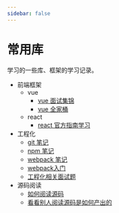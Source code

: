 ```yaml
---
sidebar: false
---
```

# 常用库

学习的一些库、框架的学习记录。

- 前端框架
  - vue
    - [vue 面试集锦](/libs/1.vue面试汇总.md)
    - [vue 全家桶](/libs/2.vue全家桶.md)
  - react
    - [react 官方指南学习](/libs/5.react.md)
- 工程化
  - [git 笔记](/libs/6.git.md)
  - [npm 笔记](/libs/4.npm.md)
  - [webpack 笔记](/libs/3.webpack.md)
  - [webpack入门](/libs/webpack入门.md)
  - [工程化相关面试题](/libs/0.engineering.md)
- 源码阅读
  - [如何阅读源码](https://mp.weixin.qq.com/s/xp7YhhzbhMC7d-FQkIU3BQ)
  - [看看别人阅读源码是如何产出的](https://www.processon.com/view/link/5f6d2beff346fb166d0ac4fd#map)
